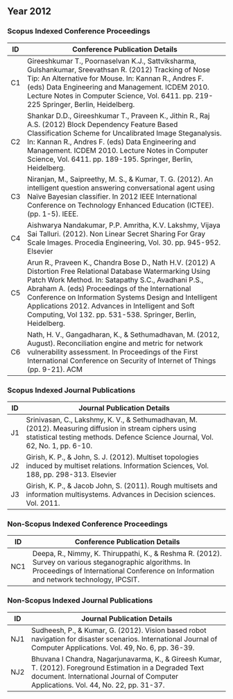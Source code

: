 ## Year 2012
### Scopus Indexed Conference Proceedings

| ID | Conference Publication Details |
| --- | ---------------------------|
| C1 |	Gireeshkumar T., Poornaselvan K.J., Sattviksharma, Gulshankumar, Sreevathsan R. (2012) Tracking of Nose Tip: An Alternative for Mouse. In: Kannan R., Andres F. (eds) Data Engineering and Management. ICDEM 2010. Lecture Notes in Computer Science, Vol. 6411. pp. 219-225 Springer, Berlin, Heidelberg. |
| C2 |	Shankar D.D., Gireeshkumar T., Praveen K., Jithin R., Raj A.S. (2012) Block Dependency Feature Based Classification Scheme for Uncalibrated Image Steganalysis. In: Kannan R., Andres F. (eds) Data Engineering and Management. ICDEM 2010. Lecture Notes in Computer Science, Vol. 6411. pp. 189-195. Springer, Berlin, Heidelberg. |
| C3 |	Niranjan, M., Saipreethy, M. S., & Kumar, T. G. (2012). An intelligent question answering conversational agent using Naïve Bayesian classifier. In 2012 IEEE International Conference on Technology Enhanced Education (ICTEE). (pp. 1-5). IEEE. |
| C4 |	Aishwarya Nandakumar, P.P. Amritha, K.V. Lakshmy, Vijaya Sai Talluri. (2012). Non Linear Secret Sharing For Gray Scale Images. Procedia Engineering, Vol. 30. pp. 945-952. Elsevier |
| C5 |	Arun R., Praveen K., Chandra Bose D., Nath H.V. (2012) A Distortion Free Relational Database Watermarking Using Patch Work Method. In: Satapathy S.C., Avadhani P.S., Abraham A. (eds) Proceedings of the International Conference on Information Systems Design and Intelligent Applications 2012. Advances in Intelligent and Soft Computing, Vol 132. pp. 531-538. Springer, Berlin, Heidelberg. |
| C6 |	Nath, H. V., Gangadharan, K., & Sethumadhavan, M. (2012, August). Reconciliation engine and metric for network vulnerability assessment. In Proceedings of the First International Conference on Security of Internet of Things (pp. 9-21). ACM |

### Scopus Indexed Journal Publications

| ID | Journal Publication Details |
| --- | ---------------------------|
| J1 |	Srinivasan, C., Lakshmy, K. V., & Sethumadhavan, M. (2012). Measuring diffusion in stream ciphers using statistical testing methods. Defence Science Journal, Vol. 62, No. 1, pp. 6-10. |
| J2 |	Girish, K. P., & John, S. J. (2012). Multiset topologies induced by multiset relations. Information Sciences, Vol. 188, pp. 298-313. Elsevier |
| J3 |	Girish, K. P., & Jacob John, S. (2011). Rough multisets and information multisystems. Advances in Decision sciences. Vol. 2011. |

### Non-Scopus Indexed Conference Proceedings

| ID | Conference Publication Details |
| --- | ---------------------------|
| NC1 |	Deepa, R., Nimmy, K. Thiruppathi, K., & Reshma R. (2012). Survey on various steganographic algorithms. In Proceedings of International Conference on Information and network technology, IPCSIT. |

### Non-Scopus Indexed Journal Publications

| ID | Journal Publication Details |
| --- | ---------------------------|
| NJ1 |	Sudheesh, P., & Kumar, G. (2012). Vision based robot navigation for disaster scenarios. International Journal of Computer Applications. Vol. 49, No. 6, pp. 36-39. |
| NJ2 |	Bhuvana I Chandra, Nagarjunavarma, K., & Gireesh Kumar, T. (2012). Foreground Estimation in a Degraded Text document. International Journal of Computer Applications. Vol. 44, No. 22, pp. 31-37. |


